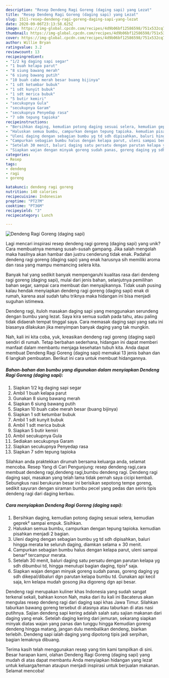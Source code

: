 ```yaml
---
description: "Resep Dendeng Ragi Goreng (daging sapi) yang Lezat"
title: "Resep Dendeng Ragi Goreng (daging sapi) yang Lezat"
slug: 1511-resep-dendeng-ragi-goreng-daging-sapi-yang-lezat
date: 2020-09-06T23:13:58.625Z
image: https://img-global.cpcdn.com/recipes/4d9b06bf12586598/751x532cq70/dendeng-ragi-goreng-daging-sapi-foto-resep-utama.jpg
thumbnail: https://img-global.cpcdn.com/recipes/4d9b06bf12586598/751x532cq70/dendeng-ragi-goreng-daging-sapi-foto-resep-utama.jpg
cover: https://img-global.cpcdn.com/recipes/4d9b06bf12586598/751x532cq70/dendeng-ragi-goreng-daging-sapi-foto-resep-utama.jpg
author: Willie Bryan
ratingvalue: 3.2
reviewcount: 13
recipeingredient:
- "1/2 kg daging sapi segar"
- "1 buah kelapa parut"
- "8 siung bawang merah"
- "6 siung bawang putih"
- "10 buah cabe merah besar buang bijinya"
- "1 sdt ketumbar bubuk"
- "1 sdt kunyit bubuk"
- "1 sdt merica bubuk"
- "5 butir kemiri"
- "secukupnya Gula"
- "secukupnya Garam"
- "secukupnya Penyedap rasa"
- "7 sdm tepung tapioka"
recipeinstructions:
- "Bersihkan daging, kemudian potong daging sesuai selera, kemudian geprek² sampai empuk. Sisihkan."
- "Haluskan semua bumbu, campurkan dengan tepung tapioka. kemudian pisahkan menjadi 2 bagian."
- "Uleni daging dengan sebagian bumbu yg td sdh dipisahkan, baluri hingga merata ke seluruh daging, diamkan selama ± 30 menit."
- "Campurkan sebagian bumbu halus dengan kelapa parut, uleni sampai benar² tercampur merata."
- "Setelah 30 menit, baluri daging satu persatu dengan parutan kelapa yg sdh dibumbui td, hingga menutupi bagian daging, tipis² saja."
- "Siapkan wajan dengan minyak goreng sudah panas, goreng daging yg sdh dikepal/dibaluri dgn parutan kelapa bumbu td. Gunakan api kecil saja, krn kelapa mudah gosong jika digoreng dgn api besar."
categories:
- Resep
tags:
- dendeng
- ragi
- goreng

katakunci: dendeng ragi goreng 
nutrition: 140 calories
recipecuisine: Indonesian
preptime: "PT27M"
cooktime: "PT36M"
recipeyield: "3"
recipecategory: Lunch

---
```



![Dendeng Ragi Goreng (daging sapi)](https://img-global.cpcdn.com/recipes/4d9b06bf12586598/751x532cq70/dendeng-ragi-goreng-daging-sapi-foto-resep-utama.jpg)

Lagi mencari inspirasi resep dendeng ragi goreng (daging sapi) yang unik? Cara membuatnya memang susah-susah gampang. Jika salah mengolah maka hasilnya akan hambar dan justru cenderung tidak enak. Padahal dendeng ragi goreng (daging sapi) yang enak harusnya sih memiliki aroma dan rasa yang mampu memancing selera kita.

Banyak hal yang sedikit banyak mempengaruhi kualitas rasa dari dendeng ragi goreng (daging sapi), mulai dari jenis bahan, selanjutnya pemilihan bahan segar, sampai cara membuat dan menyajikannya. Tidak usah pusing kalau hendak menyiapkan dendeng ragi goreng (daging sapi) enak di rumah, karena asal sudah tahu triknya maka hidangan ini bisa menjadi suguhan istimewa.

Dendeng ragi, ituloh masakan daging sapi yang menggunakan serundeng dengan bumbu yang lezat. Saya kira semua sudah pada tahu, atau paling tidak didaerah tempat tinggal saya. Cara memasak daging sapi yang satu ini biasanya dilakukan jika menyimpan banyak daging yang tak mungkin.


Nah, kali ini kita coba, yuk, kreasikan dendeng ragi goreng (daging sapi) sendiri di rumah. Tetap berbahan sederhana, hidangan ini dapat memberi manfaat dalam membantu menjaga kesehatan tubuh kita. Anda dapat membuat Dendeng Ragi Goreng (daging sapi) memakai 13 jenis bahan dan 6 langkah pembuatan. Berikut ini cara untuk membuat hidangannya.

<!--inarticleads1-->

##### Bahan-bahan dan bumbu yang digunakan dalam menyiapkan Dendeng Ragi Goreng (daging sapi):

1. Siapkan 1/2 kg daging sapi segar
1. Ambil 1 buah kelapa parut
1. Gunakan 8 siung bawang merah
1. Siapkan 6 siung bawang putih
1. Siapkan 10 buah cabe merah besar (buang bijinya)
1. Siapkan 1 sdt ketumbar bubuk
1. Ambil 1 sdt kunyit bubuk
1. Ambil 1 sdt merica bubuk
1. Siapkan 5 butir kemiri
1. Ambil secukupnya Gula
1. Sediakan secukupnya Garam
1. Siapkan secukupnya Penyedap rasa
1. Siapkan 7 sdm tepung tapioka


Silahkan anda praktekkan dirumah bersama keluarga anda, selamat mencoba. Resep Yang di Cari Pengunjung: resep dendeng ragi,cara membuat dendeng ragi,dendeng ragi,bumbu dendeng ragi. Dendeng ragi daging sapi, masakan yang telah lama tidak pernah saya cicipi kembali. Sebungkus nasi berukuran besar ini berisikan sepotong tempe goreng, sedikit sayuran dengan siraman bumbu pecel yang pedas dan seiris tipis dendeng ragi dari daging kerbau. 

<!--inarticleads2-->

##### Cara menyiapkan Dendeng Ragi Goreng (daging sapi):

1. Bersihkan daging, kemudian potong daging sesuai selera, kemudian geprek² sampai empuk. Sisihkan.
1. Haluskan semua bumbu, campurkan dengan tepung tapioka. kemudian pisahkan menjadi 2 bagian.
1. Uleni daging dengan sebagian bumbu yg td sdh dipisahkan, baluri hingga merata ke seluruh daging, diamkan selama ± 30 menit.
1. Campurkan sebagian bumbu halus dengan kelapa parut, uleni sampai benar² tercampur merata.
1. Setelah 30 menit, baluri daging satu persatu dengan parutan kelapa yg sdh dibumbui td, hingga menutupi bagian daging, tipis² saja.
1. Siapkan wajan dengan minyak goreng sudah panas, goreng daging yg sdh dikepal/dibaluri dgn parutan kelapa bumbu td. Gunakan api kecil saja, krn kelapa mudah gosong jika digoreng dgn api besar.


Dendeng ragi merupakan kuliner khas Indonesia yang sudah sangat terkenal sekali, bahkan konon Nah, maka dari itu kali ini Bacaterus akan mengulas resep dendeng ragi dari daging sapi khas Jawa Timur. Silahkan taburkan bawang goreng tersebut di atasnya atau taburkan di atas nasi putihnya. Sajian dendeng sapi kering adalah salah satu sajian makanan dari daging yang enak. Setelah daging kering dari jemuran, sekarang siapkan minyak diatas wajan yang panas dan tunggu hingga Kemudian goreng dendeng hingga matang, jangan dulu membalikan dendeng, biarkan terlebih. Dendeng sapi ialah daging yang dipotong tipis jadi serpihan, bagian lemaknya dibuang. 

Terima kasih telah menggunakan resep yang tim kami tampilkan di sini. Besar harapan kami, olahan Dendeng Ragi Goreng (daging sapi) yang mudah di atas dapat membantu Anda menyiapkan hidangan yang lezat untuk keluarga/teman ataupun menjadi inspirasi untuk berjualan makanan. Selamat mencoba!
